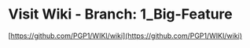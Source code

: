 # Visit Wiki - Branch: 1_Big-Feature
[https://github.com/PGP1/WIKI/wiki](https://github.com/PGP1/WIKI/wiki)